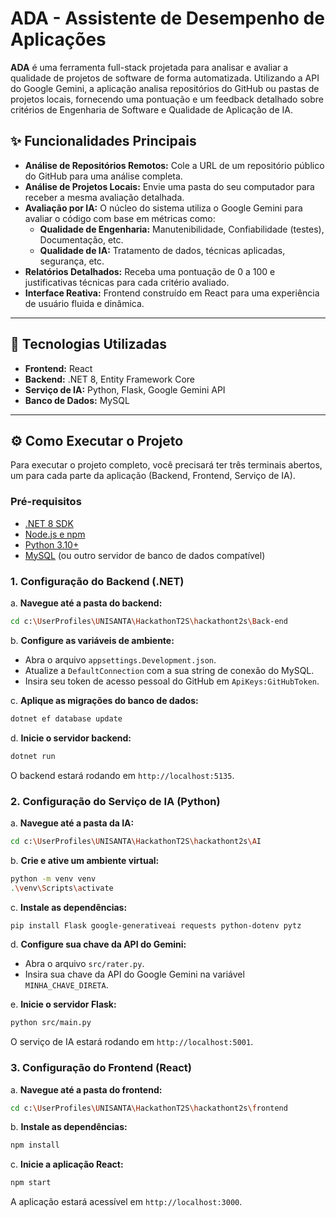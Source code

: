 # ADA - Assistente de Desempenho de Aplicações

**ADA** é uma ferramenta full-stack projetada para analisar e avaliar a qualidade de projetos de software de forma automatizada. Utilizando a API do Google Gemini, a aplicação analisa repositórios do GitHub ou pastas de projetos locais, fornecendo uma pontuação e um feedback detalhado sobre critérios de Engenharia de Software e Qualidade de Aplicação de IA.

## ✨ Funcionalidades Principais

- **Análise de Repositórios Remotos:** Cole a URL de um repositório público do GitHub para uma análise completa.
- **Análise de Projetos Locais:** Envie uma pasta do seu computador para receber a mesma avaliação detalhada.
- **Avaliação por IA:** O núcleo do sistema utiliza o Google Gemini para avaliar o código com base em métricas como:
  - **Qualidade de Engenharia:** Manutenibilidade, Confiabilidade (testes), Documentação, etc.
  - **Qualidade de IA:** Tratamento de dados, técnicas aplicadas, segurança, etc.
- **Relatórios Detalhados:** Receba uma pontuação de 0 a 100 e justificativas técnicas para cada critério avaliado.
- **Interface Reativa:** Frontend construído em React para uma experiência de usuário fluida e dinâmica.

---

## 🚀 Tecnologias Utilizadas

- **Frontend:** React
- **Backend:** .NET 8, Entity Framework Core
- **Serviço de IA:** Python, Flask, Google Gemini API
- **Banco de Dados:** MySQL

---

## ⚙️ Como Executar o Projeto

Para executar o projeto completo, você precisará ter três terminais abertos, um para cada parte da aplicação (Backend, Frontend, Serviço de IA).

### Pré-requisitos

- [.NET 8 SDK](https://dotnet.microsoft.com/download/dotnet/8.0)
- [Node.js e npm](https://nodejs.org/)
- [Python 3.10+](https://www.python.org/downloads/)
- [MySQL](https://dev.mysql.com/downloads/installer/) (ou outro servidor de banco de dados compatível)

### 1. Configuração do Backend (.NET)

a. **Navegue até a pasta do backend:**
   ```bash
   cd c:\UserProfiles\UNISANTA\HackathonT2S\hackathont2s\Back-end
   ```

b. **Configure as variáveis de ambiente:**
   - Abra o arquivo `appsettings.Development.json`.
   - Atualize a `DefaultConnection` com a sua string de conexão do MySQL.
   - Insira seu token de acesso pessoal do GitHub em `ApiKeys:GitHubToken`.

c. **Aplique as migrações do banco de dados:**
   ```bash
   dotnet ef database update
   ```

d. **Inicie o servidor backend:**
   ```bash
   dotnet run
   ```
   O backend estará rodando em `http://localhost:5135`.

### 2. Configuração do Serviço de IA (Python)

a. **Navegue até a pasta da IA:**
   ```bash
   cd c:\UserProfiles\UNISANTA\HackathonT2S\hackathont2s\AI
   ```

b. **Crie e ative um ambiente virtual:**
   ```bash
   python -m venv venv
   .\venv\Scripts\activate
   ```

c. **Instale as dependências:**
   ```bash
   pip install Flask google-generativeai requests python-dotenv pytz
   ```

d. **Configure sua chave da API do Gemini:**
   - Abra o arquivo `src/rater.py`.
   - Insira sua chave da API do Google Gemini na variável `MINHA_CHAVE_DIRETA`.

e. **Inicie o servidor Flask:**
   ```bash
   python src/main.py
   ```
   O serviço de IA estará rodando em `http://localhost:5001`.

### 3. Configuração do Frontend (React)

a. **Navegue até a pasta do frontend:**
   ```bash
   cd c:\UserProfiles\UNISANTA\HackathonT2S\hackathont2s\frontend
   ```

b. **Instale as dependências:**
   ```bash
   npm install
   ```

c. **Inicie a aplicação React:**
   ```bash
   npm start
   ```
   A aplicação estará acessível em `http://localhost:3000`.
